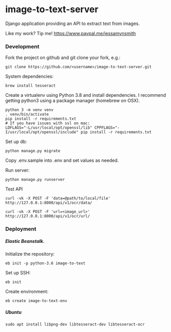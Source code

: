 # image-to-text-server

Django application providing an API to extract text from images.


Like my work? Tip me! https://www.paypal.me/jessamynsmith


### Development

Fork the project on github and git clone your fork, e.g.:

    git clone https://github.com/<username>/image-to-text-server.git

System dependencies:

    brew install tesseract

Create a virtualenv using Python 3.8 and install dependencies. I recommend getting python3 using a package manager (homebrew on OSX).

    python 3 -m venv venv
    . venv/bin/activate
    pip install -r requirements.txt
    # If you have issues with ssl on mac:
    LDFLAGS="-L/usr/local/opt/openssl/lib" CPPFLAGS="-I/usr/local/opt/openssl/include" pip install -r requirements.txt

Set up db:

    python manage.py migrate
    
Copy .env.sample into .env and set values as needed.
    
Run server:

    python manage.py runserver
    
Test API

    curl -vk -X POST -F 'data=@path/to/local/file' http://127.0.0.1:8000/api/v1/ocr/data/
    
    curl -vk -X POST -F 'url=<image_url>' http://127.0.0.1:8000/api/v1/ocr/url/
    
### Deployment

##### Elastic Beanstalk.

Initialize the repository:

    eb init -p python-3.6 image-to-text
    
Set up SSH:

    eb init

Create environment:
    
    eb create image-to-text-env

##### Ubuntu

    sudo apt install libpng-dev libtesseract-dev libtesseract-ocr
